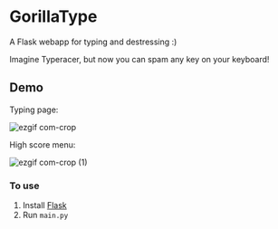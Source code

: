 # GorillaType

A Flask webapp for typing and destressing :)

Imagine Typeracer, but now you can spam any key on your keyboard!

## Demo

Typing page:

![ezgif com-crop](https://user-images.githubusercontent.com/80515759/222155620-b17c8bda-ef52-435c-80c2-3d7d75cf6158.gif)

High score menu:

![ezgif com-crop (1)](https://user-images.githubusercontent.com/80515759/222155635-c6b4d637-e288-4263-9fe3-e62590b1deae.gif)

### To use
 1. Install [Flask](https://pypi.org/project/Flask/)
 2. Run `main.py`
